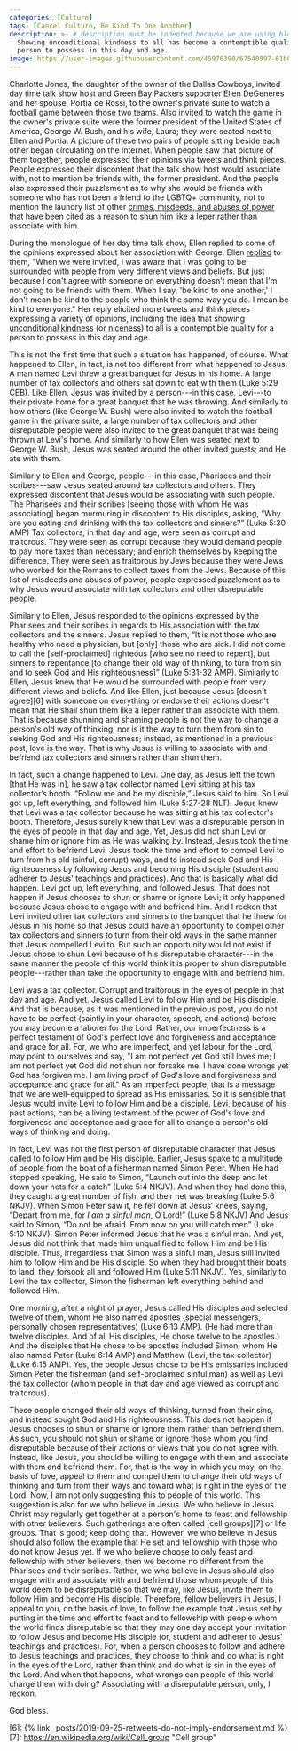 ```yaml
---
categories: [Culture]
tags: [Cancel Culture, Be Kind To One Another]
description: >- # description must be indented because we are using block scalar
  Showing unconditional kindness to all has become a contemptible quality for a
  person to possess in this day and age.
image: https://user-images.githubusercontent.com/45976390/67540997-61b0c900-f6b5-11e9-8301-6b13b8dd0ef3.jpg
---
```


Charlotte Jones, the daughter of the owner of the Dallas Cowboys, invited day
time talk show host and Green Bay Packers supporter Ellen DeGeneres and her
spouse, Portia de Rossi, to the owner's private suite to watch a football game
between those two teams. Also invited to watch the game in the owner's private
suite were the former president of the United States of America, George W. Bush,
and his wife, Laura; they were seated next to Ellen and Portia. A picture of
these two pairs of people sitting beside each other began circulating on the
Internet. When people saw that picture of them together, people expressed their
opinions via tweets and think pieces. People expressed their discontent that the
talk show host would associate with, not to mention be friends with, the former
president. And the people also expressed their puzzlement as to why she would be
friends with someone who has not been a friend to the LGBTQ+ community, not to
mention the laundry list of other [crimes, misdeeds, and abuses of power][1]
that have been cited as a reason to [shun him][2] like a leper rather than
associate with him.

During the monologue of her day time talk show, Ellen replied to some of the
opinions expressed about her association with George. Ellen [replied][3] to
them, "When we were invited, I was aware that I was going to be surrounded with
people from very different views and beliefs. But just because I don't agree
with someone on everything doesn't mean that I'm not going to be friends with
them. When I say, 'be kind to one another,' I don't mean be kind to the people
who think the same way you do. I mean be kind to everyone." Her reply elicited
more tweets and think pieces expressing a variety of opinions, including the
idea that showing [unconditional kindness][4] (or [niceness][5]) to all is a
contemptible quality for a person to possess in this day and age.

This is not the first time that such a situation has happened, of course. What
happened to Ellen, in fact, is not too different from what happened to Jesus. A
man named Levi threw a great banquet for Jesus in his home. A large number of
tax collectors and others sat down to eat with them (Luke 5:29 CEB). Like Ellen,
Jesus was invited by a person---in this case, Levi---to their private home for a
great banquet that he was throwing. And similarly to how others (like George W.
Bush) were also invited to watch the football game in the private suite, a large
number of tax collectors and other disreputable people were also invited to the
great banquet that was being thrown at Levi's home. And similarly to how Ellen
was seated next to George W. Bush, Jesus was seated around the other invited
guests; and He ate with them.

Similarly to Ellen and George, people---in this case, Pharisees and their
scribes---saw Jesus seated around tax collectors and others. They expressed
discontent that Jesus would be associating with such people. The Pharisees and
their scribes [seeing those with whom He was associating] began murmuring in
discontent to His disciples, asking, “Why are you eating and drinking with the
tax collectors and sinners?” (Luke 5:30 AMP) Tax collectors, in that day and
age, were seen as corrupt and traitorous. They were seen as corrupt because they
would demand people to pay more taxes than necessary; and enrich themselves by
keeping the difference. They were seen as traitorous by Jews because they were
Jews who worked for the Romans to collect taxes from the Jews. Because of this
list of misdeeds and abuses of power, people expressed puzzlement as to why
Jesus would associate with tax collectors and other disreputable people.

Similarly to Ellen, Jesus responded to the opinions expressed by the Pharisees
and their scribes in regards to His association with the tax collectors and the
sinners. Jesus replied to them, “It is not those who are healthy who need a
physician, but [only] those who are sick. I did not come to call the
[self-proclaimed] righteous [who see no need to repent], but sinners to
repentance [to change their old way of thinking, to turn from sin and to seek
God and His righteousness]” (Luke 5:31-32 AMP). Similarly to Ellen, Jesus knew
that He would be surrounded with people from very different views and beliefs.
And like Ellen, just because Jesus [doesn't agree][6] with someone on everything
or endorse their actions doesn't mean that He shall shun them like a leper
rather than associate with them. That is because shunning and shaming people is
not the way to change a person's old way of thinking, nor is it the way to turn
them from sin to seeking God and His righteousness; instead, as mentioned in a
previous post, love is the way. That is why Jesus is willing to associate with
and befriend tax collectors and sinners rather than shun them.

In fact, such a change happened to Levi. One day, as Jesus left the town [that
He was in], he saw a tax collector named Levi sitting at his tax collector’s
booth. “Follow me and be my disciple,” Jesus said to him. So Levi got up, left
everything, and followed him (Luke 5:27-28 NLT). Jesus knew that Levi was a tax
collector because he was sitting at his tax collector's booth. Therefore, Jesus
surely knew that Levi was a disreputable person in the eyes of people in that
day and age. Yet, Jesus did not shun Levi or shame him or ignore him as He was
walking by. Instead, Jesus took the time and effort to befriend Levi. Jesus took
the time and effort to compel Levi to turn from his old (sinful, corrupt) ways,
and to instead seek God and His righteousness by following Jesus and becoming
His disciple (student and adherer to Jesus' teachings and practices). And that
is basically what did happen. Levi got up, left everything, and followed Jesus.
That does not happen if Jesus chooses to shun or shame or ignore Levi; it only
happened because Jesus chose to engage with and befriend him. And I reckon that
Levi invited other tax collectors and sinners to the banquet that he threw for
Jesus in his home so that Jesus could have an opportunity to compel other tax
collectors and sinners to turn from their old ways in the same manner that Jesus
compelled Levi to. But such an opportunity would not exist if Jesus chose to
shun Levi because of his disreputable character---in the same manner the people
of this world think it is proper to shun disreputable people---rather than take
the opportunity to engage with and befriend him.

Levi was a tax collector. Corrupt and traitorous in the eyes of people in that
day and age. And yet, Jesus called Levi to follow Him and be His disciple. And
that is because, as it was mentioned in the previous post, you do not have to be
perfect (saintly in your character, speech, and actions) before you may become a
laborer for the Lord. Rather, our imperfectness is a perfect testament of God's
perfect love and forgiveness and acceptance and grace for all. For, we who are
imperfect, and yet labour for the Lord, may point to ourselves and say, "I am
not perfect yet God still loves me; I am not perfect yet God did not shun nor
forsake me. I have done wrongs yet God has forgiven me. I am living proof of
God's love and forgiveness and acceptance and grace for all." As an imperfect
people, that is a message that we are well-equipped to spread as His emissaries.
So it is sensible that Jesus would invite Levi to follow Him and be a disciple.
Levi, because of his past actions, can be a living testament of the power of
God's love and forgiveness and acceptance and grace for all to change a person's
old ways of thinking and doing.

In fact, Levi was not the first person of disreputable character that Jesus
called to follow Him and be His disciple. Earlier, Jesus spake to a multitude of
people from the boat of a fisherman named Simon Peter. When He had stopped
speaking, He said to Simon, “Launch out into the deep and let down your nets for
a catch” (Luke 5:4 NKJV). And when they had done this, they caught a great
number of fish, and their net was breaking (Luke 5:6 NKJV). When Simon Peter saw
it, he fell down at Jesus’ knees, saying, “Depart from me, for *I am a sinful
man*, O Lord!” (Luke 5:8 NKJV) And Jesus said to Simon, “Do not be afraid. From
now on you will catch men” (Luke 5:10 NKJV). Simon Peter informed Jesus that he
was a sinful man. And yet, Jesus did not think that made him unqualified to
follow Him and be His disciple. Thus, irregardless that Simon was a sinful man,
Jesus still invited him to follow Him and be His disciple. So when they had
brought their boats to land, they forsook all and followed Him (Luke 5:11 NKJV).
Yes, similarly to Levi the tax collector, Simon the fisherman left everything
behind and followed Him.

One morning, after a night of prayer, Jesus called His disciples and selected
twelve of them, whom He also named apostles (special messengers, personally
chosen representatives) (Luke 6:13 AMP). (He had more than twelve disciples. And
of all His disciples, He chose twelve to be apostles.) And the disciples that He
chose to be apostles included Simon, whom He also named Peter (Luke 6:14 AMP) and
Matthew (Levi, the tax collector) (Luke 6:15 AMP). Yes, the people Jesus chose to
be His emissaries included Simon Peter the fisherman (and self-proclaimed sinful
man) as well as Levi the tax collector (whom people in that day and age viewed
as corrupt and traitorous).

These people changed their old ways of thinking, turned from their sins, and
instead sought God and His righteousness. This does not happen if Jesus chooses
to shun or shame or ignore them rather than befriend them. As such, you should
not shun or shame or ignore those whom you find disreputable because of their
actions or views that you do not agree with. Instead, like Jesus, you should be
willing to engage with them and associate with them and befriend them. For, that
is the way in which you may, on the basis of love, appeal to them and compel
them to change their old ways of thinking and turn from their ways and toward
what is right in the eyes of the Lord. Now, I am not only suggesting this to
people of this world. This suggestion is also for we who believe in Jesus. We
who believe in Jesus Christ may regularly get together at a person's home to
feast and fellowship with other believers. Such gatherings are often called
[cell groups][7] or life groups. That is good; keep doing that. However, we who
believe in Jesus should also follow the example that He set and fellowship with
those who do not know Jesus yet. If we who believe choose to only feast and
fellowship with other believers, then we become no different from the Pharisees
and their scribes. Rather, we who believe in Jesus should also engage with and
associate with and befriend those whom people of this world deem to be
disreputable so that we may, like Jesus, invite them to follow Him and become
His disciple. Therefore, fellow believers in Jesus, I appeal to you, on the
basis of love, to follow the example that Jesus set by putting in the time and
effort to feast and to fellowship with people whom the world finds disreputable
so that they may one day accept your invitation to follow Jesus and become His
disciple (or, student and adherer to Jesus' teachings and practices). For, when
a person chooses to follow and adhere to Jesus teachings and practices, they
choose to think and do what is right in the eyes of the Lord, rather than think
and do what is sin in the eyes of the Lord. And when that happens, what wrongs
can people of this world charge them with doing? Associating with a disreputable
person, only, I reckon.

God bless.

[1]: https://theintercept.com/2019/10/09/ellen-degeneres-george-bush/
     "Dear Ellen: The Problem With George W. Bush Is Not His Beliefs&mdash;It’s His War Crimes"
[2]: http://nymag.com/intelligencer/2019/10/ellen-degeneres-is-wrong-about-george-w-bush.html
     "Nobody Should Be Friends With George W. Bush"
[3]: https://twitter.com/TheEllenShow/status/1181395164499070976
[4]: https://www.vanityfair.com/hollywood/2019/10/ellen-degeneres-george-w-bush-football-game
     "Ellen DeGeneres, George W. Bush, and the Limits of Unconditional Kindness"
[5]: https://www.vox.com/culture/2019/10/9/20906371/ellen-degeneres-george-w-bush-controversy
     "Ellen DeGeneres, George W. Bush, and the death of uncritical niceness"
[6]: {% link _posts/2019-09-25-retweets-do-not-imply-endorsement.md %}
[7]: https://en.wikipedia.org/wiki/Cell_group
     "Cell group"
